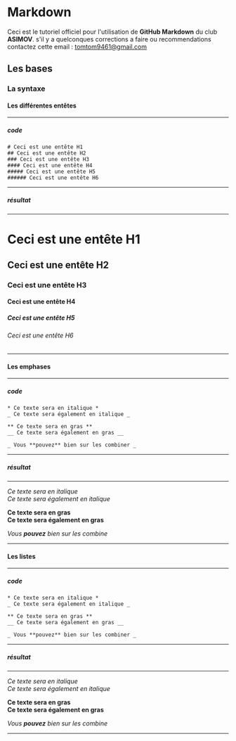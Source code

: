 # Markdown
Ceci est le tutoriel officiel pour l'utilisation de **GitHub Markdown** du club **ASIMOV**. s'il y a quelconques corrections a faire ou recommendations contactez cette email : 
[tomtom9461@gmail.com](#tomtom9461@gmail.com)

## Les bases

### La syntaxe

#### Les différentes entêtes

****

##### code

```
# Ceci est une entête H1
## Ceci est une entête H2
### Ceci est une entête H3
#### Ceci est une entête H4
##### Ceci est une entête H5
###### Ceci est une entête H6

```
****

##### résultat

****

# Ceci est une entête H1
## Ceci est une entête H2
### Ceci est une entête H3
#### Ceci est une entête H4
##### Ceci est une entête H5
###### Ceci est une entête H6

****

#### Les emphases

****

##### code

```
* Ce texte sera en italique *
_ Ce texte sera également en italique _

** Ce texte sera en gras **
__ Ce texte sera également en gras __

_ Vous **pouvez** bien sur les combiner _

```
****

##### résultat

****

*Ce texte sera en italique*  
_Ce texte sera également en italique_

**Ce texte sera en gras**  
__Ce texte sera également en gras__

_Vous **pouvez** bien sur les combine_

****

#### Les listes

****

##### code

```
* Ce texte sera en italique *
_ Ce texte sera également en italique _

** Ce texte sera en gras **
__ Ce texte sera également en gras __

_ Vous **pouvez** bien sur les combiner _

```

****

##### résultat

****

*Ce texte sera en italique*  
_Ce texte sera également en italique_

**Ce texte sera en gras**  
__Ce texte sera également en gras__

_Vous **pouvez** bien sur les combine_

****


